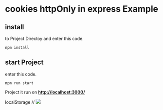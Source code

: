 # cookies httpOnly in express Example

## install
to Project Directoy and enter this code.

    npm install

## start Project
enter this code.
  

    npm run start
Project it run on **[http://localhost:3000/](http://localhost:3000/)**

localStorage
// <img src="http://url.to.file.which/not.exist" onerror=alert(document.cookie);>
